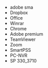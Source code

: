 - adobe sma
- Dropbox
- Office
- Winrar
- Chrome
- Adobe premium
- TeamViewer
- Zoom
- SmartPSS
- PC-NVR
- SP 330_3710